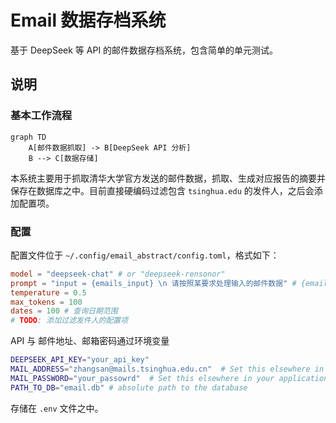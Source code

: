 # Email 数据存档系统

基于 DeepSeek 等 API 的邮件数据存档系统，包含简单的单元测试。

## 说明

### 基本工作流程

```mermaid
graph TD
    A[邮件数据抓取] -> B[DeepSeek API 分析]
    B --> C[数据存储]
```
本系统主要用于抓取清华大学官方发送的邮件数据，抓取、生成对应报告的摘要并保存在数据库之中。目前直接硬编码过滤包含 `tsinghua.edu` 的发件人，之后会添加配置项。

### 配置

配置文件位于 `~/.config/email_abstract/config.toml`，格式如下：

```toml
model = "deepseek-chat" # or "deepseek-rensonor"
prompt = "input = {emails_input} \n 请按照某要求处理输入的邮件数据" # {emails_input} 处会插入格式化的邮件输入
temperature = 0.5
max_tokens = 100
dates = 100 # 查询日期范围
# TODO: 添加过滤发件人的配置项
```
API 与 邮件地址、邮箱密码通过环境变量
```bash
DEEPSEEK_API_KEY="your_api_key"
MAIL_ADDRESS="zhangsan@mails.tsinghua.edu.cn"  # Set this elsewhere in your application
MAIL_PASSWORD="your_passowrd"  # Set this elsewhere in your application
PATH_TO_DB="email.db" # absolute path to the database
```
存储在 `.env` 文件之中。
